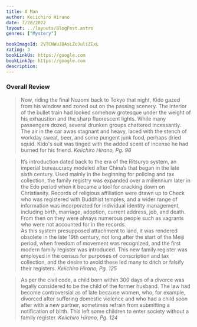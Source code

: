 ```yaml
---
title: A Man
author: Keiichiro Hirano
date: 7/28/2022
layout: ../layouts/BlogPost.astro
genres: ["Mystery"]

bookImageId: 2VTCNWuJBAsLZoJuliZExL
rating: 3
bookLinkUs: https://google.com
bookLinkJp: https://google.com
description:
---
```


### Overall Review

>Now, riding the final Nozomi back to Tokyo that night, Kido gazed from his window and zoned out on the passing scenery. The interior of the bullet train had looked somehow grotesque under the weight of his exhaustion and the sharp fluorescent lights. While many passengers dozed, several drunken groups chattered incessantly. The air in the car awas stagnant and heavy, laced with the stench of workday sweat, beer, and some pungent junk food, perhaps dried squid. Kido's suit was tinged with the added scent of incense he had burned for his friend.
<cite> Keiichiro Hirano, Pg. 98</cite>

>It’s introduction dated back to the era of the Ritsuryo system, an imperial bureaucracy modeled after China’s that began in the late sixth century. Used mainly in the beginning for policing and tax collection, the family registry was expanded over a millennium later in the Edo period when it became a tool for cracking down on Christianity. Records of religious affiliation were drawn up to Check who was registered with Buddhist temples, and a wider range of information was incorporated for individual identity management, including birth, marriage, adoption, current address, job, and death. From then on they were always numerous people such as vagrants who were not accounted for in the records. <br> As this system presupposed attachment to land, it was rendered obsolete in the late 19th century, not long after the start of the Meiji period, when freedom of movement was recognized, and the first modern family register was introduced. This new family register was employed in the census for purposes of conscription and tax collection, and the desire to avoid these led many to ditch or falsify their registers. 
<cite> Keiichiro Hirano, Pg. 125</cite>

>As per the civil code, a child born within 300 days of a divorce was legally considered to be the child of the former husband. The law had become controversial as of late because women, who, for example, divorced after suffering domestic violence and who had a child soon after with a new partner, sometimes refrain from submitting a notification of birth. This left some children to enter society without a family register. 
<cite> Keiichiro Hirano, Pg. 124</cite>

